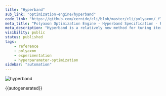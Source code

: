 ```yaml
---
title: "Hyperband"
sub_link: "optimization-engine/hyperband"
code_link: "https://github.com/cernide/cli/blob/master/cli/polyaxon/_flow/matrix/hyperband.py"
meta_title: "Polyaxon Optimization Engine - Hyperband Specification - Polyaxon References"
meta_description: "Hyperband is a relatively new method for tuning iterative algorithms. It performs random sampling and attempts to gain an edge by using time spent optimizing in the best way. The algorithm tries a large number of random configurations/experiments, then decides which configurations to keep based on their progress."
visibility: public
status: published
tags:
    - reference
    - polyaxon
    - experimentation
    - hyperparameter-optimization
sidebar: "automation"
---
```


![hyperband](../../../../content/images/references/optimization-engine/hyperband.png)

{{autogenerated}}

